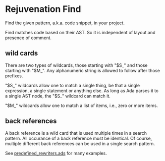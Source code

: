 # Rejuvenation Find

Find the given pattern, a.k.a. code snippet, in your project.

Find matches code based on their AST.
So it is independent of layout and presence of comment.

## wild cards

There are two types of wildcards, those starting with "$S_" and those starting with "$M_".
Any alphanumeric string is allowed to follow after those prefixes.

"$S_" wildcards allow one to match a single thing, be that a single expression, a single statement or anything else.
As long as Ada parses it to a single AST node, the "$S_" wildcard can match it.

"$M_" wildcards allow one to match a list of items, i.e., zero or more items. 

## back references

A back reference is a wild card that is used multiple times in a search pattern.
All occurance of a back reference must be identical.
Of course, multiple different back references can be used in a single search pattern.

See [predefined_rewriters.ads](https://github.com/TNO/Renaissance-Ada/blob/main/src/libraries/Rewriters_Lib/src/predefined_rewriters.ads)
for many examples.